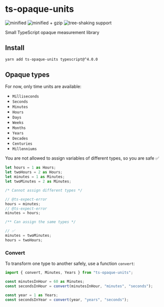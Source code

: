 # ts-opaque-units

![minified](https://badgen.net/bundlephobia/min/ts-opaque-units)
![minified + gzip](https://badgen.net/bundlephobia/minzip/ts-opaque-units)
![tree-shaking support](https://badgen.net/bundlephobia/tree-shaking/ts-opaque-units)

Small TypeScript opaque measurement library

## Install

```bash
yarn add ts-opaque-units typescript@^4.0.0
```

## Opaque types

For now, only time units are available:

- `Milliseconds`
- `Seconds`
- `Minutes`
- `Hours`
- `Days`
- `Weeks`
- `Months`
- `Years`
- `Decades`
- `Centuries`
- `Millenniums`

You are not allowed to assign variables of different types, so you are safe ✅

```ts
let hours = 1 as Hours;
let twoHours = 2 as Hours;
let minutes = 1 as Minutes;
let twoMinutes = 2 as Minutes;

/* Cannot assign different types */

// @ts-expect-error
hours = minutes;
// @ts-expect-error
minutes = hours;

/** Can assign the same types */

// ✅
minutes = twoMinutes;
hours = twoHours;
```

### Convert

To transform one type to another safely, use a function `convert`:

```ts
import { convert, Minutes, Years } from "ts-opaque-units";

const minutesInHour = 60 as Minutes;
const secondsInHour = convert(minutesInHour, "minutes", "seconds");

const year = 1 as Years;
const secondsInYear = convert(year, "years", "seconds");
```
